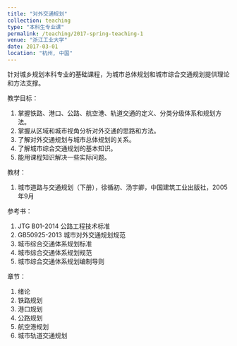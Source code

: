 ```yaml
---
title: "对外交通规划"
collection: teaching
type: "本科生专业课"
permalink: /teaching/2017-spring-teaching-1
venue: "浙江工业大学"
date: 2017-03-01
location: "杭州, 中国"
---
```


针对城乡规划本科专业的基础课程，为城市总体规划和城市综合交通规划提供理论和方法支撑。

教学目标：

1. 掌握铁路、港口、公路、航空港、轨道交通的定义、分类分级体系和规划方法。
2. 掌握从区域和城市视角分析对外交通的思路和方法。
3. 了解对外交通规划与城市总体规划的关系。
4. 了解城市综合交通规划的基本知识。
5. 能用课程知识解决一些实际问题。

教材：

1. 城市道路与交通规划（下册），徐循初、汤宇卿，中国建筑工业出版社，2005年9月

参考书：

1. JTG B01-2014 公路工程技术标准
2. GB50925-2013 城市对外交通规划规范
3. 城市综合交通体系规划标准
4. 城市综合交通体系规划规范
5. 城市综合交通体系规划编制导则

章节：

1. 绪论
2. 铁路规划
3. 港口规划
4. 公路规划
5. 航空港规划
6. 城市轨道交通规划

